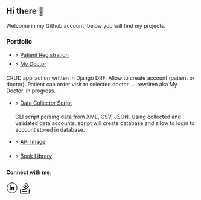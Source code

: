 ## Hi there  👋 

Welcome in my Github account, below you will find my projects.

### Portfolio

- ⚡ [Patient Registration](https://github.com/VoitecP/patient_registration)
- ⚡ [My Doctor](https://github.com/VoitecP/My-Doctor)

CRUD appliaction written in Django DRF. Allow to create account (patient or doctor). Patient can order visit to selected doctor.  ...  rewriten aka My Doctor. In progress.

- ⚡ [Data Collector Script](https://github.com/VoitecP/Data-Collector-Script)

  CLI script parsing data from XML, CSV, JSON. Using collected and validated data accounts, script will create database and allow to login to account stored in database.
- ⚡ [API Image](https://github.com/VoitecP/api-image)
- ⚡ [Book Library](https://github.com/VoitecP/Book-Library)

#### Connect with me:

<a href="https://www.linkedin.com/in/piwowarski-wojciech/" target="_blank"><img src="https://github.com/VoitecP/VoitecP/blob/f62bb9720e01f3cd3e276107df9ecc2c9f0fa8b1/images/in.png" alt="LinkedIn" width="30"></a>
<a href="https://stackoverflow.com/users/20553607/voitecp" target="_blank"><img src="https://github.com/VoitecP/VoitecP/blob/342cce7b46a0da748ffca887a307e3c786c8d776/images/stack.png" alt="StackOverflow" width="30"></a>


